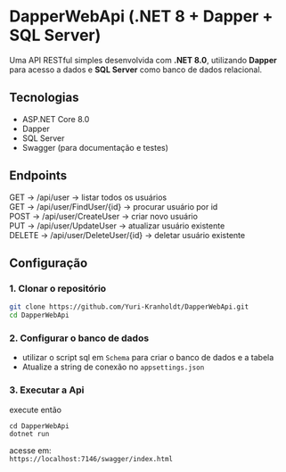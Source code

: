 # DapperWebApi (.NET 8 + Dapper + SQL Server)

Uma API RESTful simples desenvolvida com **.NET 8.0**, utilizando **Dapper** para acesso a dados e **SQL Server** como banco de dados relacional.

## Tecnologias

- ASP.NET Core 8.0
- Dapper
- SQL Server
- Swagger (para documentação e testes)

## Endpoints

GET -> /api/user -> listar todos os usuários<br>
GET -> /api/user/FindUser/{id} -> procurar usuário por id<br>
POST -> /api/user/CreateUser -> criar novo usuário<br>
PUT -> /api/user/UpdateUser -> atualizar usuário existente<br>
DELETE -> /api/user/DeleteUser/{id} -> deletar usuário existente<br>

## Configuração

### 1. Clonar o repositório

```bash
git clone https://github.com/Yuri-Kranholdt/DapperWebApi.git
cd DapperWebApi
```

### 2. Configurar o banco de dados
- utilizar o script sql em `Schema` para criar o banco de dados e a tabela
- Atualize a string de conexão no `appsettings.json`

### 3. Executar a Api
execute então
``` 
cd DapperWebApi
dotnet run
```
acesse em:  
`https://localhost:7146/swagger/index.html`
